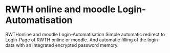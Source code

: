 # RWTH online and moodle Login-Automatisation

RWTHonline and moodle Login-Automatisation Simple automatic redirect to Login-Page of RWTH online or moodle.
And automatic filling of the login data with an integrated encrypted password memory.